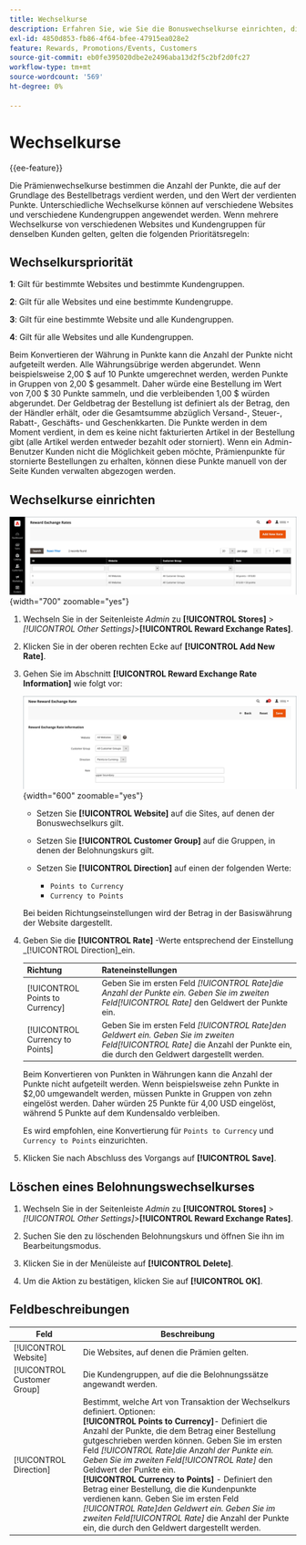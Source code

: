 ```yaml
---
title: Wechselkurse
description: Erfahren Sie, wie Sie die Bonuswechselkurse einrichten, die die Anzahl der eingenommenen Bonuspunkte bestimmen.
exl-id: 4850d853-fb86-4f64-bfee-47915ea028e2
feature: Rewards, Promotions/Events, Customers
source-git-commit: eb0fe395020dbe2e2496aba13d2f5c2bf2d0fc27
workflow-type: tm+mt
source-wordcount: '569'
ht-degree: 0%

---
```


# Wechselkurse

{{ee-feature}}

Die Prämienwechselkurse bestimmen die Anzahl der Punkte, die auf der Grundlage des Bestellbetrags verdient werden, und den Wert der verdienten Punkte. Unterschiedliche Wechselkurse können auf verschiedene Websites und verschiedene Kundengruppen angewendet werden. Wenn mehrere Wechselkurse von verschiedenen Websites und Kundengruppen für denselben Kunden gelten, gelten die folgenden Prioritätsregeln:

## Wechselkurspriorität

**1**: Gilt für bestimmte Websites und bestimmte Kundengruppen.

**2**: Gilt für alle Websites und eine bestimmte Kundengruppe.

**3**: Gilt für eine bestimmte Website und alle Kundengruppen.

**4**: Gilt für alle Websites und alle Kundengruppen.

Beim Konvertieren der Währung in Punkte kann die Anzahl der Punkte nicht aufgeteilt werden. Alle Währungsübrige werden abgerundet. Wenn beispielsweise 2,00 $ auf 10 Punkte umgerechnet werden, werden Punkte in Gruppen von 2,00 $ gesammelt. Daher würde eine Bestellung im Wert von 7,00 $ 30 Punkte sammeln, und die verbleibenden 1,00 $ würden abgerundet. Der Geldbetrag der Bestellung ist definiert als der Betrag, den der Händler erhält, oder die Gesamtsumme abzüglich Versand-, Steuer-, Rabatt-, Geschäfts- und Geschenkkarten. Die Punkte werden in dem Moment verdient, in dem es keine nicht fakturierten Artikel in der Bestellung gibt (alle Artikel werden entweder bezahlt oder storniert). Wenn ein Admin-Benutzer Kunden nicht die Möglichkeit geben möchte, Prämienpunkte für stornierte Bestellungen zu erhalten, können diese Punkte manuell von der Seite Kunden verwalten abgezogen werden.

## Wechselkurse einrichten

![Rewards-Wechselkurse](./assets/reward-exchange-rates.png){width="700" zoomable="yes"}

1. Wechseln Sie in der Seitenleiste _Admin_ zu **[!UICONTROL Stores]** > _[!UICONTROL Other Settings]_>**[!UICONTROL Reward Exchange Rates]**.

1. Klicken Sie in der oberen rechten Ecke auf **[!UICONTROL Add New Rate]**.

1. Gehen Sie im Abschnitt **[!UICONTROL Reward Exchange Rate Information]** wie folgt vor:

   ![Prämienwechselkurse - Informationen](./assets/reward-exchange-rate-new.png){width="600" zoomable="yes"}

   - Setzen Sie **[!UICONTROL Website]** auf die Sites, auf denen der Bonuswechselkurs gilt.

   - Setzen Sie **[!UICONTROL Customer Group]** auf die Gruppen, in denen der Belohnungskurs gilt.

   - Setzen Sie **[!UICONTROL Direction]** auf einen der folgenden Werte:

      - `Points to Currency`
      - `Currency to Points`

   Bei beiden Richtungseinstellungen wird der Betrag in der Basiswährung der Website dargestellt.

1. Geben Sie die **[!UICONTROL Rate]** -Werte entsprechend der Einstellung _[!UICONTROL Direction]_ein.

   | Richtung | Rateneinstellungen |
   |---------|-------------|
   | [!UICONTROL Points to Currency] | Geben Sie im ersten Feld _[!UICONTROL Rate]_die Anzahl der Punkte ein. Geben Sie im zweiten Feld_[!UICONTROL Rate]_ den Geldwert der Punkte ein. |
   | [!UICONTROL Currency to Points] | Geben Sie im ersten Feld _[!UICONTROL Rate]_den Geldwert ein. Geben Sie im zweiten Feld_[!UICONTROL Rate]_ die Anzahl der Punkte ein, die durch den Geldwert dargestellt werden. |

   Beim Konvertieren von Punkten in Währungen kann die Anzahl der Punkte nicht aufgeteilt werden. Wenn beispielsweise zehn Punkte in $2,00 umgewandelt werden, müssen Punkte in Gruppen von zehn eingelöst werden. Daher würden 25 Punkte für 4,00 USD eingelöst, während 5 Punkte auf dem Kundensaldo verbleiben.

   Es wird empfohlen, eine Konvertierung für `Points to Currency` und `Currency to Points` einzurichten.

1. Klicken Sie nach Abschluss des Vorgangs auf **[!UICONTROL Save]**.

## Löschen eines Belohnungswechselkurses

1. Wechseln Sie in der Seitenleiste _Admin_ zu **[!UICONTROL Stores]** > _[!UICONTROL Other Settings]_>**[!UICONTROL Reward Exchange Rates]**.

1. Suchen Sie den zu löschenden Belohnungskurs und öffnen Sie ihn im Bearbeitungsmodus.

1. Klicken Sie in der Menüleiste auf **[!UICONTROL Delete]**.

1. Um die Aktion zu bestätigen, klicken Sie auf **[!UICONTROL OK]**.

## Feldbeschreibungen

| Feld | Beschreibung |
|--- |--- |
| [!UICONTROL Website] | Die Websites, auf denen die Prämien gelten. |
| [!UICONTROL Customer Group] | Die Kundengruppen, auf die die Belohnungssätze angewandt werden. |
| [!UICONTROL Direction] | Bestimmt, welche Art von Transaktion der Wechselkurs definiert. Optionen: <br/>**[!UICONTROL Points to Currency]**- Definiert die Anzahl der Punkte, die dem Betrag einer Bestellung gutgeschrieben werden können. Geben Sie im ersten Feld _[!UICONTROL Rate]_die Anzahl der Punkte ein. Geben Sie im zweiten Feld_[!UICONTROL Rate]_ den Geldwert der Punkte ein.<br/>**[!UICONTROL Currency to Points]** - Definiert den Betrag einer Bestellung, die die Kundenpunkte verdienen kann. Geben Sie im ersten Feld _[!UICONTROL Rate]_den Geldwert ein. Geben Sie im zweiten Feld_[!UICONTROL Rate]_ die Anzahl der Punkte ein, die durch den Geldwert dargestellt werden. |
